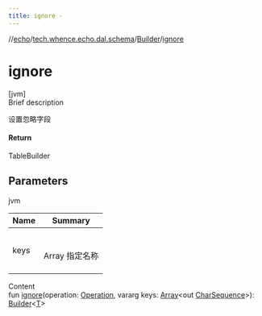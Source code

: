 ```yaml
---
title: ignore -
---
```

//[echo](../../index.md)/[tech.whence.echo.dal.schema](../index.md)/[Builder](index.md)/[ignore](ignore.md)



# ignore  
[jvm]  
Brief description  


设置忽略字段



#### Return  


TableBuilder<T>



## Parameters  
  
jvm  
  
|  Name|  Summary| 
|---|---|
| keys| <br><br>Array<out CharSequence> 指定名称<br><br>
  
  
Content  
fun [ignore](ignore.md)(operation: [Operation](../../tech.whence.echo.dal.dao/-operation/index.md), vararg keys: [Array](https://kotlinlang.org/api/latest/jvm/stdlib/kotlin/-array/index.html)<out [CharSequence](https://kotlinlang.org/api/latest/jvm/stdlib/kotlin/-char-sequence/index.html)>): [Builder](index.md)<[T](index.md)>  




